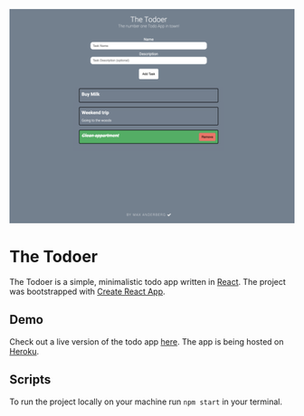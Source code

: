 ![An image of the app in desktop view](/images/desktop-view.png)

# The Todoer

The Todoer is a simple, minimalistic todo app written in [React](https://github.com/facebook/react). The project was bootstrapped with [Create React App](https://github.com/facebook/create-react-app). 

## Demo
Check out a live version of the todo app [here](https://todoer-react.herokuapp.com/). The app is being hosted on [Heroku](https://www.heroku.com/).


## Scripts 

To run the project locally on your machine run `npm start` in your terminal.

